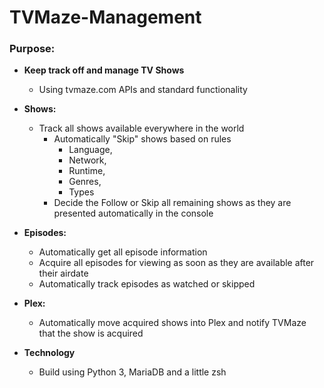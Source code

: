 # TVMaze-Management

### Purpose:

* **Keep track off and manage TV Shows**
	* Using tvmaze.com APIs and standard functionality 

* **Shows:**
	* Track all shows available everywhere in the world
		* Automatically "Skip" shows based on rules 			
			* Language,
			* Network,
			* Runtime,
			* Genres,
			* Types	
		* Decide the Follow or Skip all remaining shows as they are presented automatically in the console

* **Episodes:** 
	* Automatically get all episode information 
	* Acquire all episodes for viewing as soon as they are available after their airdate
	* Automatically track episodes as watched or skipped

* **Plex:**
	* Automatically move acquired shows into Plex and notify TVMaze that the show is acquired


* **Technology**
	* Build using Python 3, MariaDB and a little zsh
